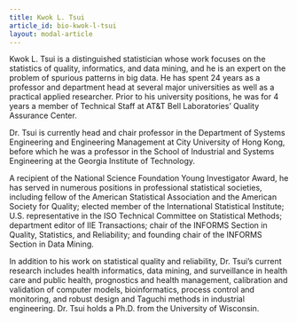 ```yaml
---
title: Kwok L. Tsui
article_id: bio-kwok-l-tsui
layout: modal-article
---
```


Kwok L. Tsui is a distinguished statistician whose work focuses on the statistics of quality,
informatics, and data mining, and he is an expert on the problem of spurious patterns in big data.
He has spent 24 years as a professor and department head at several major universities as well as a
practical applied researcher. Prior to his university positions, he was for 4 years a member of
Technical Staff at AT&amp;T Bell Laboratories’ Quality Assurance Center. 

Dr. Tsui is currently head
and chair professor in the Department of Systems Engineering and Engineering Management at City University
of Hong Kong, before which he was a professor in the School of Industrial and Systems Engineering at
the Georgia Institute of Technology.
                    
A recipient of the National Science Foundation Young Investigator Award, he has served in numerous
positions in professional statistical societies, including fellow of the American Statistical
Association and the American Society for Quality; elected member of the International Statistical
Institute; U.S. representative in the ISO Technical Committee on Statistical Methods; department
editor of IIE Transactions; chair of the INFORMS Section in Quality, Statistics, and Reliability; and
founding chair of the INFORMS Section in Data Mining. 

In addition to his work on statistical quality and
reliability, Dr. Tsui’s current research includes health informatics, data mining, and surveillance
in health care and public health, prognostics and health management, calibration and validation of
computer models, bioinformatics, process control and monitoring, and robust design and Taguchi methods in
industrial engineering. Dr. Tsui holds a Ph.D. from the University of Wisconsin.

